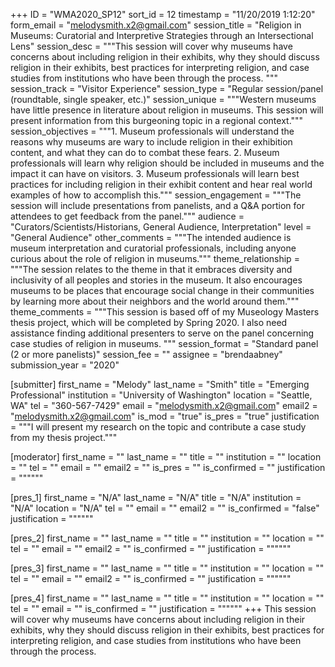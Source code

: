 +++
ID = "WMA2020_SP12"
sort_id = 12
timestamp = "11/20/2019 1:12:20"
form_email = "melodysmith.x2@gmail.com"
session_title = "Religion in Museums: Curatorial and Interpretive Strategies through an Intersectional Lens"
session_desc = """This session will cover why museums have concerns about including religion in their exhibits, why they should discuss religion in their exhibits, best practices for interpreting religion, and case studies from institutions who have been through the process. """
session_track = "Visitor Experience"
session_type = "Regular session/panel (roundtable, single speaker, etc.)"
session_unique = """Western museums have little presence in literature about religion in museums. This session will present information from this burgeoning topic in a regional context."""
session_objectives = """1.	Museum professionals will understand the reasons why museums are wary to include religion in their exhibition content, and what they can do to combat these fears.
2.	Museum professionals will learn why religion should be included in museums and the impact it can have on visitors.
3.	Museum professionals will learn best practices for including religion in their exhibit content and hear real world examples of how to accomplish this."""
session_engagement = """The session will include presentations from panelists, and a Q&A portion for attendees to get feedback from the panel."""
audience = "Curators/Scientists/Historians, General Audience, Interpretation"
level = "General Audience"
other_comments = """The intended audience is museum interpretation and curatorial professionals, including anyone curious about the role of religion in museums."""
theme_relationship = """The session relates to the theme in that it embraces diversity and inclusivity of all peoples and stories in the museum. It also encourages museums to be places that encourage social change in their communities by learning more about their neighbors and the world around them."""
theme_comments = """This session is based off of my Museology Masters thesis project, which will be completed by Spring 2020. I also need assistance finding additional presenters to serve on the panel concerning case studies of religion in museums. """
session_format = "Standard panel (2 or more panelists)"
session_fee = ""
assignee = "brendaabney"
submission_year = "2020"

[submitter]
first_name = "Melody"
last_name = "Smith"
title = "Emerging Professional"
institution = "University of Washington"
location = "Seattle, WA"
tel = "360-567-7429"
email = "melodysmith.x2@gmail.com"
email2 = "melodysmith.x2@gmail.com"
is_mod = "true"
is_pres = "true"
justification = """I will present my research on the topic and contribute a case study from my thesis project."""

[moderator]
first_name = ""
last_name = ""
title = ""
institution = ""
location = ""
tel = ""
email = ""
email2 = ""
is_pres = ""
is_confirmed = ""
justification = """"""

[pres_1]
first_name = "N/A"
last_name = "N/A"
title = "N/A"
institution = "N/A"
location = "N/A"
tel = ""
email = ""
email2 = ""
is_confirmed = "false"
justification = """"""

[pres_2]
first_name = ""
last_name = ""
title = ""
institution = ""
location = ""
tel = ""
email = ""
email2 = ""
is_confirmed = ""
justification = """"""

[pres_3]
first_name = ""
last_name = ""
title = ""
institution = ""
location = ""
tel = ""
email = ""
email2 = ""
is_confirmed = ""
justification = """"""

[pres_4]
first_name = ""
last_name = ""
title = ""
institution = ""
location = ""
tel = ""
email = ""
is_confirmed = ""
justification = """"""
+++
This session will cover why museums have concerns about including religion in their exhibits, why they should discuss religion in their exhibits, best practices for interpreting religion, and case studies from institutions who have been through the process. 